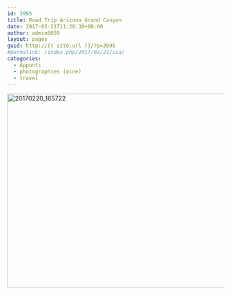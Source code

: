 ```yaml
---
id: 3995
title: Road Trip Arizona_Grand Canyon
date: 2017-02-21T11:20:39+00:00
author: admin6059
layout: pages
guid: http://{{ site.url }}/?p=3995
#permalink: /index.php/2017/02/21/usa/
categories:
  - Appunti
  - photographies (mine)
  - travel
---
```

<img class="aligncenter wp-image-4001 size-large" src="http://{{ site.url }}/wp-content/uploads/2017/03/20170220_165722-1-1024x660.jpg" alt="20170220_165722" width="697" height="449" srcset="http://{{ site.url }}/wp-content/uploads/2017/03/20170220_165722-1-1024x660.jpg 1024w, http://{{ site.url }}/wp-content/uploads/2017/03/20170220_165722-1-300x193.jpg 300w, http://{{ site.url }}/wp-content/uploads/2017/03/20170220_165722-1-768x495.jpg 768w" sizes="(max-width: 697px) 100vw, 697px" />